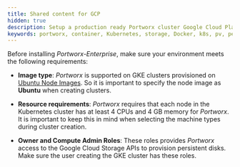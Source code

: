 ```yaml
---
title: Shared content for GCP
hidden: true
description: Setup a production ready Portworx cluster Google Cloud Platform (GCP).
keywords: portworx, container, Kubernetes, storage, Docker, k8s, pv, persistent disk, gke, gce
---
```


Before installing _Portworx-Enterprise_, make sure your environment meets the following requirements:

* **Image type**: _Portworx_ is supported on GKE clusters provisioned on [Ubuntu Node Images](https://cloud.google.com/kubernetes-engine/docs/node-images). So it is important to specify the node image as **Ubuntu** when creating clusters.

* **Resource requirements**: _Portworx_ requires that each node in the Kubernetes cluster has at least 4 CPUs and 4 GB memory for _Portworx_. It is important to keep this in mind when selecting the machine types during cluster creation.

* **Owner and Compute Admin Roles**: These roles provides _Portworx_ access to the Google Cloud Storage APIs to provision persistent disks. Make sure the user creating the GKE cluster has these roles.
